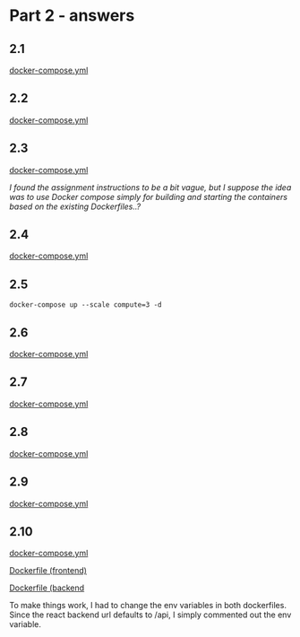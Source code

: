 # Part 2 - answers

## 2.1

[docker-compose.yml](./2.1/docker-compose.yml)

## 2.2

[docker-compose.yml](./2.2/docker-compose.yml)

## 2.3

[docker-compose.yml](./2.3/docker-compose.yml)

*I found the assignment instructions to be a bit vague, but I suppose the idea was to use Docker compose simply for building and starting the containers based on the existing Dockerfiles..?*

## 2.4

[docker-compose.yml](./2.4/docker-compose.yml)

## 2.5

```
docker-compose up --scale compute=3 -d
```

## 2.6

[docker-compose.yml](./2.6/docker-compose.yml)

## 2.7

[docker-compose.yml](./2.7/docker-compose.yml)

## 2.8

[docker-compose.yml](./2.8/docker-compose.yml)

## 2.9

[docker-compose.yml](./2.9/docker-compose.yml)

## 2.10

[docker-compose.yml](./2.10docker-compose.yml)

[Dockerfile (frontend)](./2.10/example-frontend/Dockerfile)

[Dockerfile (backend](./2.10/example-backend/Dockerfile)

To make things work, I had to change the env variables in both dockerfiles. Since the react backend url defaults to /api, I simply commented out the env variable.
